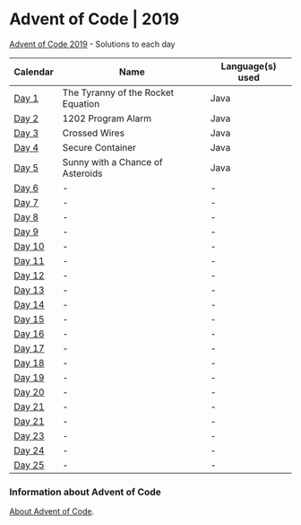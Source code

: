 # Advent of Code | 2019

[Advent of Code 2019](https://adventofcode.com/2019) - Solutions to each day

|Calendar|Name|Language(s) used|
|---|---|---|
|[Day 1](https://adventofcode.com/2019/day/1)|The Tyranny of the Rocket Equation|Java|
|[Day 2](https://adventofcode.com/2019/day/2)|1202 Program Alarm|Java|
|[Day 3](https://adventofcode.com/2019/day/3)|Crossed Wires|Java|
|[Day 4](https://adventofcode.com/2019/day/4)|Secure Container|Java|
|[Day 5](https://adventofcode.com/2019/day/5)|Sunny with a Chance of Asteroids|Java|
|[Day 6](https://adventofcode.com/2019/day/6)|-|-|
|[Day 7](https://adventofcode.com/2019/day/7)|-|-|
|[Day 8](https://adventofcode.com/2019/day/8)|-|-|
|[Day 9](https://adventofcode.com/2019/day/9)|-|-|
|[Day 10](https://adventofcode.com/2019/day/10)|-|-|
|[Day 11](https://adventofcode.com/2019/day/11)|-|-|
|[Day 12](https://adventofcode.com/2019/day/12)|-|-|
|[Day 13](https://adventofcode.com/2019/day/13)|-|-|
|[Day 14](https://adventofcode.com/2019/day/14)|-|-|
|[Day 15](https://adventofcode.com/2019/day/15)|-|-|
|[Day 16](https://adventofcode.com/2019/day/16)|-|-|
|[Day 17](https://adventofcode.com/2019/day/17)|-|-|
|[Day 18](https://adventofcode.com/2019/day/18)|-|-|
|[Day 19](https://adventofcode.com/2019/day/19)|-|-|
|[Day 20](https://adventofcode.com/2019/day/20)|-|-|
|[Day 21](https://adventofcode.com/2019/day/21)|-|-|
|[Day 21](https://adventofcode.com/2019/day/22)|-|-|
|[Day 23](https://adventofcode.com/2019/day/23)|-|-|
|[Day 24](https://adventofcode.com/2019/day/24)|-|-|
|[Day 25](https://adventofcode.com/2019/day/25)|-|-|


### Information about **Advent of Code**

[About Advent of Code](https://adventofcode.com/2019/about).
